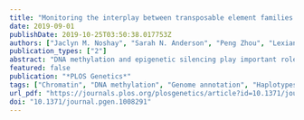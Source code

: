 ```yaml
---
title: "Monitoring the interplay between transposable element families and DNA methylation in maize"
date: 2019-09-01
publishDate: 2019-10-25T03:50:38.017753Z
authors: ["Jaclyn M. Noshay", "Sarah N. Anderson", "Peng Zhou", "Lexiang Ji", "William Ricci", "Zefu Lu", "Michelle C. Stitzer", "admin", "Candice N. Hirsch", "Xiaoyu Zhang", "Robert J. Schmitz", "Nathan M. Springer"]
publication_types: ["2"]
abstract: "DNA methylation and epigenetic silencing play important roles in the regulation of transposable elements (TEs) in many eukaryotic genomes. A majority of the maize genome is derived from TEs that can be classified into different orders and families based on their mechanism of transposition and sequence similarity, respectively. TEs themselves are highly methylated and it can be tempting to view them as a single uniform group. However, the analysis of DNA methylation profiles in flanking regions provides evidence for distinct groups of chromatin properties at different TE families. These differences among TE families are reproducible in different tissues and different inbred lines. TE families with varying levels of DNA methylation in flanking regions also show distinct patterns of chromatin accessibility and modifications within the TEs. The differences in the patterns of DNA methylation flanking TE families arise from a combination of non-random insertion preferences of TE families, changes in DNA methylation triggered by the insertion of the TE and subsequent selection pressure. A set of nearly 70,000 TE polymorphisms among four assembled maize genomes were used to monitor the level of DNA methylation at haplotypes with and without the TE insertions. In many cases, TE families with high levels of DNA methylation in flanking sequence are enriched for insertions into highly methylated regions. The majority of the textgreater2,500 TE insertions into unmethylated regions result in changes in DNA methylation in haplotypes with the TE, suggesting the widespread potential for TE insertions to condition altered methylation in conserved regions of the genome. This study highlights the interplay between TEs and the methylome of a major crop species."
featured: false
publication: "*PLOS Genetics*"
tags: ["Chromatin", "DNA methylation", "Genome annotation", "Haplotypes", "Maize", "Methylation", "Plant genomics", "Transposable elements"]
url_pdf: "https://journals.plos.org/plosgenetics/article?id=10.1371/journal.pgen.1008291"
doi: "10.1371/journal.pgen.1008291"
---
```


